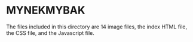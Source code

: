 # MYNEKMYBAK

The files included in this directory are 14 image files, the index HTML file, the CSS file, and the Javascript file.
